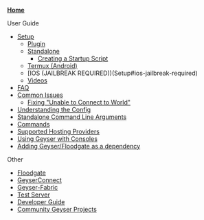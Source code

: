 [**Home**](pp)

User Guide
- [Setup](Setup)
  - [Plugin](Setup#Plugin-Setup)
  - [Standalone](Setup#Standalone-Setup)
  	- [Creating a Startup Script](Creating-a-Startup-Script)
  - [Termux (Android)](Setup#Termux-Android)
  - [IOS (JAILBREAK REQUIRED))(Setup#ios-jailbreak-required)
  - [Videos](Setup#Setup-Videos)
- [FAQ](FAQ)
- [Common Issues](Common-Issues)
  - [Fixing "Unable to Connect to World"](Fixing-"Unable-to-Connect-to-World")
- [Understanding the Config](Understanding-the-Config)
- [Standalone Command Line Arguments](Standalone-Command-Line-Arguments)
- [Commands](Commands)
- [Supported Hosting Providers](Supported-Hosting-Providers)
- [Using Geyser with Consoles](Using-Geyser-with-Consoles)
- [Adding Geyser/Floodgate as a dependency](Using-Geyser-or-Floodgate-as-a-dependency)

Other
- [Floodgate](Floodgate)
- [GeyserConnect](GeyserConnect)
- [Geyser-Fabric](Geyser-Fabric)
- [Test Server](Test-Server)
- [Developer Guide](Developer-Guide)
- [Community Geyser Projects](Community-Geyser-Projects)